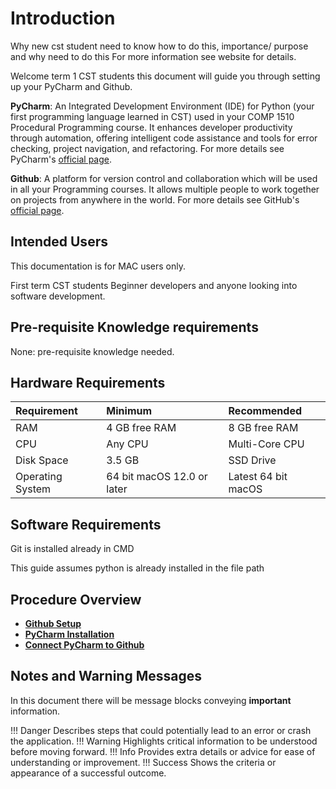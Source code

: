 # Introduction

Why new cst student need to know how to do this, importance/ purpose and why need to do this 
For more information see website for details.

Welcome term 1 CST students this document will guide you through setting up your PyCharm and Github. 

**PyCharm**: An Integrated Development Environment (IDE) for Python (your first programming language learned in CST) used in your COMP 1510 Procedural Programming course. It enhances developer productivity through automation, offering intelligent code assistance and tools for error checking, project navigation, and refactoring​​. For more details see PyCharm's [official page](https://www.jetbrains.com/pycharm/learn/).

**Github**: A platform for version control and collaboration which will be used in all your Programming courses. It allows multiple people to work together on projects from anywhere in the world. For more details see GitHub's [official page](https://github.com/about).

## Intended Users

This documentation is for MAC users only.

First term CST students 
Beginner developers and anyone looking into software development.

## Pre-requisite Knowledge requirements

None: pre-requisite knowledge needed.


## Hardware Requirements
| **Requirement** | **Minimum** | **Recommended** |
| :-| :-| :-|
|RAM | 4 GB free RAM| 8 GB free RAM|
|CPU| Any CPU| Multi-Core CPU|
|Disk Space| 3.5 GB| SSD Drive|
|Operating System| 64 bit macOS 12.0 or later| Latest 64 bit macOS|

## Software Requirements
Git is installed already in CMD

This guide assumes python is already installed in the file path


## Procedure Overview

- **[Github Setup](githubSetup)**
- **[PyCharm Installation](pycharmInstallation)**
- **[Connect PyCharm to Github](connectPycharmToGithub)**


## Notes and Warning Messages

In this document there will be message blocks conveying **important** information.

!!! Danger
    Describes steps that could potentially lead to an error or crash the application.
!!! Warning
    Highlights critical information to be understood before moving forward.
!!! Info
    Provides extra details or advice for ease of understanding or improvement.
!!! Success
    Shows the criteria or appearance of a successful outcome.